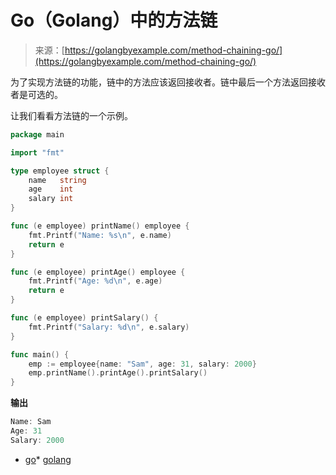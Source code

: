 <!--yml

分类：未分类

日期：2024-10-13 06:20:20

-->

# Go（Golang）中的方法链

> 来源：[https://golangbyexample.com/method-chaining-go/](https://golangbyexample.com/method-chaining-go/)

为了实现方法链的功能，链中的方法应该返回接收者。链中最后一个方法返回接收者是可选的。

让我们看看方法链的一个示例。

```go
package main

import "fmt"

type employee struct {
	name   string
	age    int
	salary int
}

func (e employee) printName() employee {
	fmt.Printf("Name: %s\n", e.name)
	return e
}

func (e employee) printAge() employee {
	fmt.Printf("Age: %d\n", e.age)
	return e
}

func (e employee) printSalary() {
	fmt.Printf("Salary: %d\n", e.salary)
}

func main() {
	emp := employee{name: "Sam", age: 31, salary: 2000}
	emp.printName().printAge().printSalary()
}
```

**输出**

```go
Name: Sam
Age: 31
Salary: 2000
```

+   [go](https://golangbyexample.com/tag/go/)*   [golang](https://golangbyexample.com/tag/golang/)

